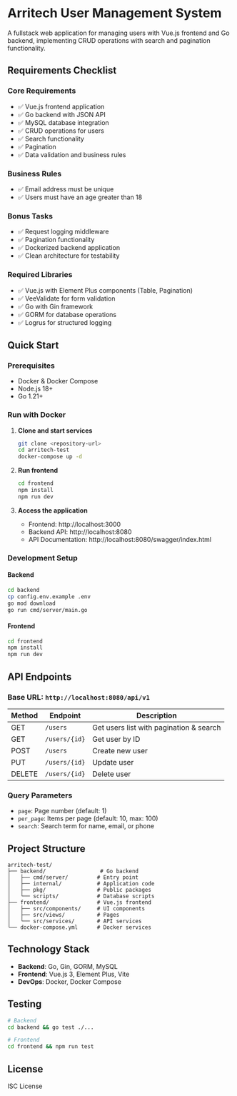 # Arritech User Management System

A fullstack web application for managing users with Vue.js frontend and Go backend, implementing CRUD operations with search and pagination functionality.

## Requirements Checklist

### Core Requirements
- ✅ Vue.js frontend application
- ✅ Go backend with JSON API
- ✅ MySQL database integration
- ✅ CRUD operations for users
- ✅ Search functionality
- ✅ Pagination
- ✅ Data validation and business rules

### Business Rules
- ✅ Email address must be unique
- ✅ Users must have an age greater than 18

### Bonus Tasks
- ✅ Request logging middleware
- ✅ Pagination functionality
- ✅ Dockerized backend application
- ✅ Clean architecture for testability

### Required Libraries
- ✅ Vue.js with Element Plus components (Table, Pagination)
- ✅ VeeValidate for form validation
- ✅ Go with Gin framework
- ✅ GORM for database operations
- ✅ Logrus for structured logging

## Quick Start

### Prerequisites
- Docker & Docker Compose
- Node.js 18+
- Go 1.21+

### Run with Docker

1. **Clone and start services**
   ```bash
   git clone <repository-url>
   cd arritech-test
   docker-compose up -d
   ```

2. **Run frontend**
   ```bash
   cd frontend
   npm install
   npm run dev
   ```

3. **Access the application**
   - Frontend: http://localhost:3000
   - Backend API: http://localhost:8080
   - API Documentation: http://localhost:8080/swagger/index.html

### Development Setup

#### Backend
```bash
cd backend
cp config.env.example .env
go mod download
go run cmd/server/main.go
```

#### Frontend
```bash
cd frontend
npm install
npm run dev
```

## API Endpoints

### Base URL: `http://localhost:8080/api/v1`

| Method | Endpoint | Description |
|--------|----------|-------------|
| GET | `/users` | Get users list with pagination & search |
| GET | `/users/{id}` | Get user by ID |
| POST | `/users` | Create new user |
| PUT | `/users/{id}` | Update user |
| DELETE | `/users/{id}` | Delete user |

### Query Parameters
- `page`: Page number (default: 1)
- `per_page`: Items per page (default: 10, max: 100)
- `search`: Search term for name, email, or phone

## Project Structure

```
arritech-test/
├── backend/                 # Go backend
│   ├── cmd/server/         # Entry point
│   ├── internal/           # Application code
│   ├── pkg/                # Public packages
│   └── scripts/            # Database scripts
├── frontend/               # Vue.js frontend
│   ├── src/components/     # UI components
│   ├── src/views/          # Pages
│   └── src/services/       # API services
└── docker-compose.yml      # Docker services
```

## Technology Stack

- **Backend**: Go, Gin, GORM, MySQL
- **Frontend**: Vue.js 3, Element Plus, Vite
- **DevOps**: Docker, Docker Compose

## Testing

```bash
# Backend
cd backend && go test ./...

# Frontend
cd frontend && npm run test
```

## License

ISC License 